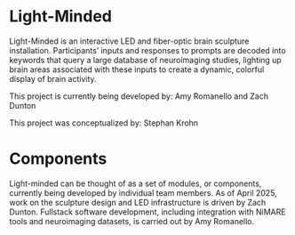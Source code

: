 # Light-Minded

Light-Minded is an interactive LED and fiber-optic brain sculpture installation. Participants’ inputs and responses to prompts are decoded into keywords that query a large database of neuroimaging studies, lighting up brain areas associated with these inputs to create a dynamic, colorful display of brain activity.

This project is currently being developed by:
Amy Romanello and Zach Dunton

This project was conceptualized by:
Stephan Krohn

# Components

Light-minded can be thought of as a set of modules, or components, currently being developed by individual team members. 
As of April 2025, work on the sculpture design and LED infrastructure is driven by Zach Dunton. Fullstack software development, including integration with NiMARE tools and neuroimaging datasets, is carried out by Amy Romanello. 

